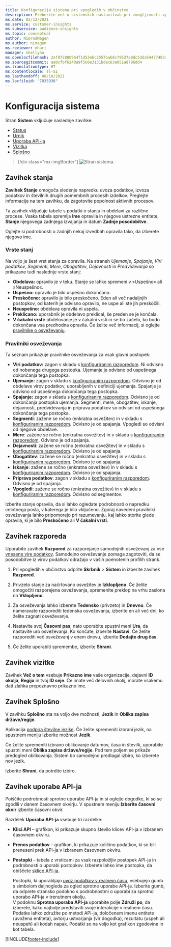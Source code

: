 ```yaml
---
title: Konfiguracija sistema pri vpogledih v občinstvo
description: Preberite več o sistemskih nastavitvah pri zmogljivosti vpogledov v občinstvo Dynamics 365 Customer Insights.
ms.date: 02/12/2021
ms.service: customer-insights
ms.subservice: audience-insights
ms.topic: conceptual
author: NimrodMagen
ms.author: nimagen
ms.reviewer: mhart
manager: shellyha
ms.openlocfilehash: 2af8728009b4f1d53ebc2557bab8c79537a0dc5dda54477493ab1ad16f3f9a8a
ms.sourcegitcommit: aa0cfbf6240a9f560e3131bdec63e051a8786dd4
ms.translationtype: HT
ms.contentlocale: sl-SI
ms.lasthandoff: 08/10/2021
ms.locfileid: "7035936"
---
```

# <a name="system-configuration"></a>Konfiguracija sistema

Stran **Sistem** vključuje naslednje zavihke:
- [Status](#status-tab)
- [Urnik](#schedule-tab)
- [Uporaba API-ja](#api-usage-tab)
- [Vizitka](#about-tab)
- [Splošno](#general-tab)

> [!div class="mx-imgBorder"]
> ![Stran sistema.](media/system-tabs.png "Stran sistema")

## <a name="status-tab"></a>Zavihek stanja

**Zavihek Stanje** omogoča sledenje napredku uvoza podatkov, izvoza podatkov in številnih drugih pomembnih procesih izdelkov. Preglejte informacije na tem zavihku, da zagotovite popolnost aktivnih procesov.

Ta zavihek vključuje tabele s podatki o stanju in obdelavi za različne procese. Vsaka tabela spremlja **Ime** opravila in njegove ustrezne entitete, **Stanje** njegovega zadnjega izvajanja in datum **Zadnje posodobitve**.

Oglejte si podrobnosti o zadnjih nekaj izvedbah opravila tako, da izberete njegovo ime.

### <a name="status-types"></a>Vrste stanj

Na voljo je šest vrst stanja za opravila. Na straneh *Ujemanje*, *Spajanje*, *Viri podatkov*, *Segmenti*, *Mere*, *Obogatitev*, *Dejavnosti* in *Predvidevanja* so prikazane tudi naslednje vrste stanj:

- **Obdelava:** opravilo je v teku. Stanje se lahko spremeni v »Uspešno« ali »Neuspešno«.
- **Uspešno:** opravilo je bilo uspešno dokončano.
- **Preskočeno:** opravilo je bilo preskočeno. Eden ali več nadaljnjih postopkov, od katerih je odvisno opravilo, ne uspe ali ste jih preskočili.
- **Neuspešno:** obdelava opravila ni uspela.
- **Preklicano:** uporabnik je obdelavo preklical, še preden se je končala.
- **V čakalni vrsti:** obdelovanje je v čakalni vrsti in se bo začelo, ko bodo dokončana vsa predhodna opravila. Če želite več informacij, si oglejte [pravilnike o osveževanju](#refresh-policies).

### <a name="refresh-policies"></a>Pravilniki osveževanja

Ta seznam prikazuje pravilnike osveževanja za vsak glavni postopek:

- **Viri podatkov:** zagon v skladu s [konfiguriranim razporedom](#schedule-tab). Ni odvisno od nobenega drugega postopka. Ujemanje je odvisno od uspešnega dokončanja tega postopka.
- **Ujemanje:** zagon v skladu s [konfiguriranim razporedom](#schedule-tab). Odvisno je od obdelave virov podatkov, uporabljenih v definiciji ujemanja. Spajanje je odvisno od uspešnega dokončanja tega postopka.
- **Spajanje:** zagon v skladu s [konfiguriranim razporedom](#schedule-tab). Odvisno je od dokončanja postopka ujemanja. Segmenti, mere, obogatitev, iskanje, dejavnosti, predvidevanja in priprava podatkov so odvisni od uspešnega dokončanja tega postopka.
- **Segmenti**: zažene se ročno (enkratna osvežitev) in v skladu s [konfiguriranim razporedom](#schedule-tab). Odvisno je od spajanja. Vpogledi so odvisni od njegove obdelave.
- **Mere**: zažene se ročno (enkratna osvežitev) in v skladu s [konfiguriranim razporedom](#schedule-tab). Odvisno je od spajanja.
- **Dejavnosti**: zažene se ročno (enkratna osvežitev) in v skladu s [konfiguriranim razporedom](#schedule-tab). Odvisno je od spajanja.
- **Obogatitev**: zažene se ročno (enkratna osvežitev) in v skladu s [konfiguriranim razporedom](#schedule-tab). Odvisno je od spajanja.
- **Iskanje**: zažene se ročno (enkratna osvežitev) in v skladu s [konfiguriranim razporedom](#schedule-tab). Odvisno je od spajanja.
- **Priprava podatkov**: zagon v skladu s [konfiguriranim razporedom](#schedule-tab). Odvisno je od spajanja.
- **Vpogledi**: zažene se ročno (enkratna osvežitev) in v skladu s [konfiguriranim razporedom](#schedule-tab). Odvisno od segmentov.

Izberite stanje opravila, da si lahko ogledate podrobnosti o napredku celotnega posla, v katerega je bilo vključeno. Zgoraj navedeni pravilniki osveževanja lahko pripomorejo pri razumevanju, kaj lahko storite glede opravila, ki je bilo **Preskočeno** ali **V čakalni vrsti**.

## <a name="schedule-tab"></a>Zavihek razporeda

Uporabite zavihek **Razpored** za razporejanje samodejnih osveževanj za vse [vnesene vire podatkov](data-sources.md). Samodejno osveževanje pomaga zagotoviti, da se posodobitve iz virov podatkov odražajo v vaših poenotenih profilih strank.

1. Pri vpogledih v občinstvo odprite **Skrbnik** > **Sistem** in izberite zavihek **Razpored**.

2. Privzeto stanje za načrtovano osvežitev je **Izklopljeno**. Če želite omogočiti razporejena osveževanja, spremenite preklop na vrhu zaslona na **Vklopljeno**.

3. Za osveževanja lahko izberete **Tedensko** (privzeto) in **Dnevno**. Če nameravate razporediti tedenska osveževanja, izberite en ali več dni, ko želite zagnati osveževanje.

4. Nastavite svoj **Časovni pas**, nato uporabite spustni meni **Ura**, da nastavite uro osveževanja. Ko končate, izberite **Nastavi**. Če želite razporediti več osveževanj v enem dnevu, izberite **Dodajte drug čas**.

5. Če želite uporabiti spremembe, izberite **Shrani**.

## <a name="about-tab"></a>Zavihek vizitke

Zavihek **Več o tem** vsebuje **Prikazno ime** vaše organizacije, dejavni **ID okolja**, **Regijo** in tvoj **ID seje**. Če imate več delovnih okolij, morate vsakemu dati zlahka prepoznavno prikazno ime.

## <a name="general-tab"></a>Zavihek Splošno

V zavihku **Splošno** sta na voljo dve možnosti, **Jezik** in **Oblika zapisa države/regije**.

Aplikacija [podpira številne jezike](supported-languages.md). Če želite spremeniti izbrani jezik, na spustnem meniju izberite možnost **Jezik**.

Če želite spremeniti izbrano oblikovanje datumov, časa in številk, uporabite spustni meni **Oblika zapisa države/regije**. Pod tem poljem se prikaže predogled oblikovanja. Sistem bo samodejno predlagal izbiro, ko izberete nov jezik.

Izberite **Shrani**, da potrdite izbiro.

## <a name="api-usage-tab"></a>Zavihek uporabe API-ja

Poiščite podrobnosti sprotne uporabe API-ja in si oglejte dogodke, ki so se zgodili v danem časovnem okvirju. V spustnem meniju **Izberite časovni okvir** izberite časovni okvir. 

Razdelek **Uporaba API-ja** vsebuje tri razdelke: 
- **Klici API** – grafikon, ki prikazuje skupno število klicev API-ja v izbranem časovnem okviru.

- **Prenos podatkov** – grafikon, ki prikazuje količino podatkov, ki so bili preneseni prek API-ja v izbranem časovnem okviru.

-  **Postopki** – tabela z vrsticami za vsak razpoložljiv postopek API-ja in podrobnosti o uporabi postopkov. Izberete lahko ime postopka, da obiščete [sklice API-ja](https://developer.ci.ai.dynamics.com/api-details#api=CustomerInsights&operation=Get-all-instances).

   Postopki, ki uporabljajo [uvoz podatkov v realnem času](real-time-data-ingestion.md), vsebujejo gumb s simbolom daljnogleda za ogled sprotne uporabe API-ja. Izberite gumb, da odprete stransko podokno s podrobnostmi o uporabi za sprotno uporabo API-ja v trenutnem okolju.   
   V podoknu **Sprotna uporaba API-ja** uporabite polje **Združi po**, da izberete, kako najbolje predstaviti svoje interakcije v realnem času. Podatke lahko združite po metodi API-ja, določenem imenu entitete (uvožena entiteta), avtorju ustvarjanja (vir dogodka), rezultatu (uspeh ali neuspeh) ali kodah napak. Podatki so na voljo kot grafikon zgodovine in kot tabela.


[!INCLUDE[footer-include](../includes/footer-banner.md)]